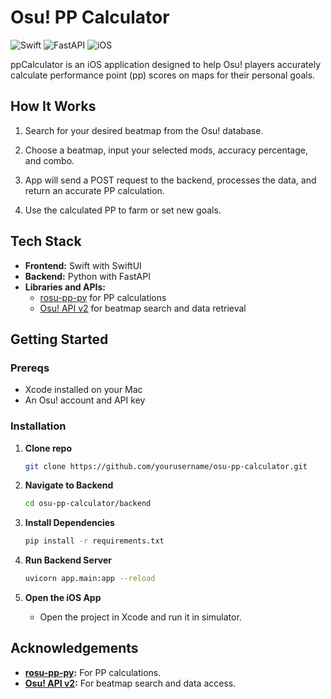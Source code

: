 # Osu! PP Calculator

![Swift](https://img.shields.io/badge/Language-Swift-orange)
![FastAPI](https://img.shields.io/badge/Backend-FastAPI-009688)
![iOS](https://img.shields.io/badge/Platform-iOS-blue)

ppCalculator is an iOS application designed to help Osu! players accurately calculate performance point (pp) scores on maps for their personal goals.

## How It Works

1. Search for your desired beatmap from the Osu! database.
   
2. Choose a beatmap, input your selected mods, accuracy percentage, and combo.
   
3. App will send a POST request to the backend, processes the data, and return an accurate PP calculation.

4. Use the calculated PP to farm or set new goals.

## Tech Stack

- **Frontend:** Swift with SwiftUI
- **Backend:** Python with FastAPI
- **Libraries and APIs:**
  - [rosu-pp-py](https://github.com/MaxOhn/rosu-pp-py) for PP calculations
  - [Osu! API v2](https://osu.ppy.sh/docs/index.html) for beatmap search and data retrieval

## Getting Started

### Prereqs

- Xcode installed on your Mac
- An Osu! account and API key

### Installation

1. **Clone repo**
   ```bash
   git clone https://github.com/yourusername/osu-pp-calculator.git
   ```
   
2. **Navigate to Backend**
   ```bash
   cd osu-pp-calculator/backend
   ```
   
3. **Install Dependencies**
   ```bash
   pip install -r requirements.txt
   ```
   
4. **Run Backend Server**
   ```bash
   uvicorn app.main:app --reload
   ```
   
5. **Open the iOS App**
   - Open the project in Xcode and run it in simulator.

## Acknowledgements

- **[rosu-pp-py](https://github.com/RosuAPI/rosu-pp-py):** For PP calculations.
- **[Osu! API v2](https://osu.ppy.sh/docs/index.html):** For beatmap search and data access.
